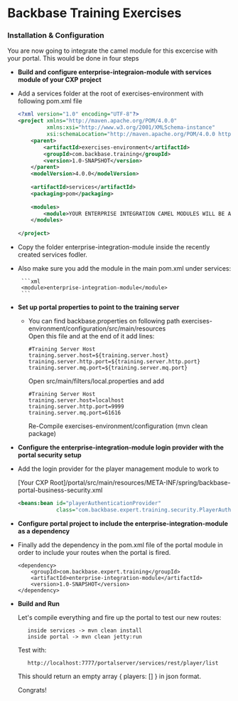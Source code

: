 # Backbase Training Exercises

### Installation & Configuration

You are now going to integrate the camel module for this excercise with your portal.
This would be done in four steps 

- **Build and configure enterprise-integraion-module with services  module of your CXP project**
 -  Add a services folder at the root of exercises-environment with following pom.xml file

    ```xml
    <?xml version="1.0" encoding="UTF-8"?>
    <project xmlns="http://maven.apache.org/POM/4.0.0"
             xmlns:xsi="http://www.w3.org/2001/XMLSchema-instance"
             xsi:schemaLocation="http://maven.apache.org/POM/4.0.0 http://maven.apache.org/xsd/maven-4.0.0.xsd">
        <parent>
            <artifactId>exercises-environment</artifactId>
            <groupId>com.backbase.training</groupId>
            <version>1.0-SNAPSHOT</version>
        </parent>
        <modelVersion>4.0.0</modelVersion>
         
        <artifactId>services</artifactId>
        <packaging>pom</packaging>
         
        <modules>
            <module>YOUR ENTERPRISE INTEGRATION CAMEL MODULES WILL BE ADDED HERE</module>
        </modules>
         
    </project>
    ```

  - Copy the folder enterprise-integration-module inside the recently created services fodler.

  - Also make sure you add the module in the main pom.xml under services:

         ```xml
         <module>enterprise-integration-module</module>
         ```

- **Set up portal properties to point to the training server**

  - You can find backbase.properties on following path exercises-environment/configuration/src/main/resources  
    Open this file and at the end of it add lines:

    ```    
    #Training Server Host
    training.server.host=${training.server.host}
    training.server.http.port=${training.server.http.port}
    training.server.mq.port=${training.server.mq.port}
    ```

    Open src/main/filters/local.properties and add
             
    ```
    #Training Server Host
    training.server.host=localhost
    training.server.http.port=9999
    training.server.mq.port=61616
    ```

    Re-Compile exercises-environment/configuration (mvn clean package)

- **Configure the enterprise-integration-module login provider with the portal security setup**

 - Add the login provider for the player management module to work to

    [Your CXP Root]/portal/src/main/resources/META-INF/spring/backbase-portal-business-security.xml

    ```xml
    <beans:bean id="playerAuthenticationProvider"
                class="com.backbase.expert.training.security.PlayerAuthenticationProvider"/> 
    ```

- **Configure portal project to include the enterprise-integration-module as a dependency**

 - Finally add the dependency in the pom.xml file of the portal module in order to include your routes when the portal is fired.

   ```
   <dependency>
       <groupId>com.backbase.expert.training</groupId>
       <artifactId>enterprise-integration-module</artifactId>
       <version>1.0-SNAPSHOT</version>
   </dependency>
   ```

- **Build and Run** 

   Let's compile everything and fire up the portal to test our new routes:

         inside services -> mvn clean install
         inside portal -> mvn clean jetty:run

   Test with:

         http://localhost:7777/portalserver/services/rest/player/list

   This should return an empty array { players: [] } in json format.

   Congrats!
